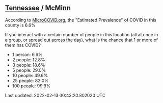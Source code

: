 
## [Tennessee](/united-states/tennessee) / McMinn

According to [MicroCOVID.org](http://microcovid.org),
the "Estimated Prevalence" of COVID in this county is 6.6%

If you interact with a certain number of people in this location
(all at once in a group, or spread out across the day), what is the chance that
1 or more of them has COVID?

- 1 person: 6.6%
- 2 people: 12.8%
- 3 people: 18.6%
- 5 people: 29.0%
- 10 people: 49.6%
- 25 people: 82.0%
- 100 people: 99.9%

Last updated: 2022-02-13 00:43:20.802020 UTC

